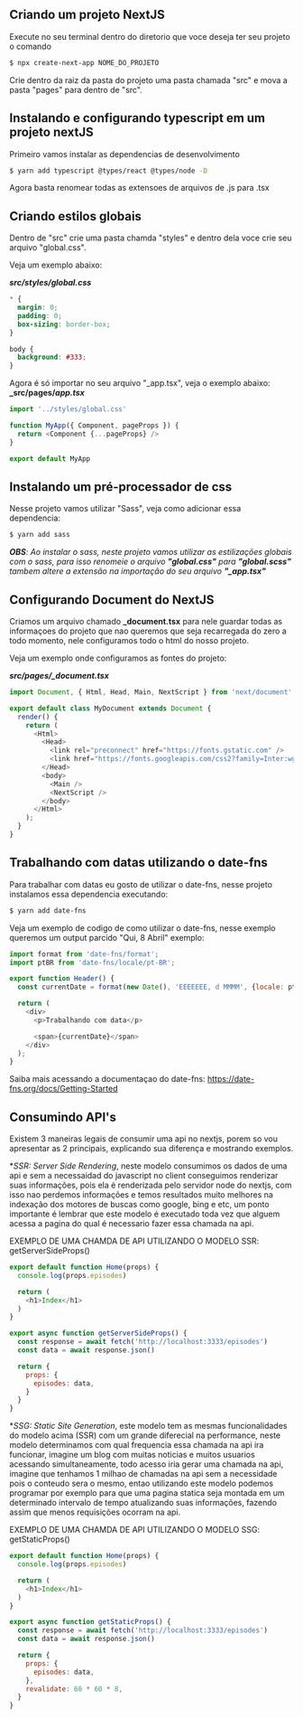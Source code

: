 ## Criando um projeto NextJS
Execute no seu terminal dentro do diretorio que voce deseja ter seu projeto o comando
```bash
$ npx create-next-app NOME_DO_PROJETO
```
Crie dentro da raiz da pasta do projeto uma pasta chamada "src" e mova a pasta "pages" para dentro de "src".


## Instalando e configurando typescript em um projeto nextJS
Primeiro vamos instalar as dependencias de desenvolvimento
```bash
$ yarn add typescript @types/react @types/node -D
``` 
Agora basta renomear todas as extensoes de arquivos de .js para .tsx


## Criando estilos globais
Dentro de "src" crie uma pasta chamda "styles" e dentro dela voce crie seu arquivo "global.css".

Veja um exemplo abaixo:

**_src/styles/global.css_**
```css
* {
  margin: 0;
  padding: 0;
  box-sizing: border-box;
}

body {
  background: #333;
}
``` 
Agora é só importar no seu arquivo "_app.tsx", veja o exemplo abaixo:
**_src/pages/_app.tsx_**
```javascript
import '../styles/global.css'

function MyApp({ Component, pageProps }) {
  return <Component {...pageProps} />
}

export default MyApp

``` 


## Instalando um pré-processador de css
Nesse projeto vamos utilizar "Sass", veja como adicionar essa dependencia:
```bash
$ yarn add sass
```
_**OBS**: Ao instalar o sass, neste projeto vamos utilizar as estilizações globais com o sass, para isso renomeie o arquivo **"global.css"** para **"global.scss"** tambem altere a extensão na importação do seu arquivo **"_app.tsx"**_


## Configurando Document do NextJS
Criamos um arquivo chamado **_document.tsx** para nele guardar todas as informaçoes do projeto que nao queremos que seja recarregada do zero a todo momento, nele configuramos todo o html do nosso projeto.

Veja um exemplo onde configuramos as fontes do projeto:

_**src/pages/_document.tsx**_
```javascript
import Document, { Html, Head, Main, NextScript } from 'next/document';

export default class MyDocument extends Document {
  render() {
    return (
      <Html>
        <Head>
          <link rel="preconnect" href="https://fonts.gstatic.com" />
          <link href="https://fonts.googleapis.com/css2?family=Inter:wght@400;500&family=Lexend:wght@500;600&display=swap" rel="stylesheet" />
        </Head>
        <body>
          <Main />
          <NextScript />
        </body>
      </Html>
    );
  }
}

``` 

## Trabalhando com datas utilizando o date-fns
Para trabalhar com datas eu gosto de utilizar o date-fns, nesse projeto instalamos essa dependencia executando:
```bash
$ yarn add date-fns
```

Veja um exemplo de codigo de como utilizar o date-fns, nesse exemplo queremos um output parcido "Qui, 8 Abril" exemplo:
```javascript
import format from 'date-fns/format';
import ptBR from 'date-fns/locale/pt-BR';

export function Header() {
  const currentDate = format(new Date(), 'EEEEEEE, d MMMM', {locale: ptBR});

  return (
    <div>
      <p>Trabalhando com data</p>

      <span>{currentDate}</span>
    </div>
  );
}
``` 
Saiba mais acessando a documentaçao do date-fns: https://date-fns.org/docs/Getting-Started


## Consumindo API's
Existem 3 maneiras legais de consumir uma api no nextjs, porem so vou apresentar as 2 principais, explicando sua diferença e mostrando exemplos.

**SSR: Server Side Rendering*, neste modelo consumimos os dados de uma api e sem a necessaidad do javascript no client conseguimos renderizar suas informações, pois ela é renderizada pelo servidor node do nextjs, com isso nao perdemos informações e temos resultados muito melhores na indexação dos motores de buscas como google, bing e etc, um ponto importante é lembrar que este modelo é executado toda vez que alguem acessa a pagina do qual é necessario fazer essa chamada na api.

EXEMPLO DE UMA CHAMDA DE API UTILIZANDO O MODELO SSR: getServerSideProps()
```javascript
export default function Home(props) {
  console.log(props.episodes)

  return (
    <h1>Index</h1>
  )
}

export async function getServerSideProps() {
  const response = await fetch('http://localhost:3333/episodes')
  const data = await response.json()

  return {
    props: {
      episodes: data,
    }
  }
}
```

**SSG: Static Site Generation*, este modelo tem as mesmas funcionalidades do modelo acima (SSR) com um grande diferecial na performance, neste modelo determinamos com qual frequencia essa chamada na api ira funcionar, imagine um blog com muitas noticias e muitos usuarios acessando simultaneamente, todo acesso iria gerar uma chamada na api, imagine que tenhamos 1 milhao de chamadas na api sem a necessidade pois o conteudo sera o mesmo, entao utilizando este modelo podemos programar por exemplo para que uma pagina statica seja montada em um determinado intervalo de tempo atualizando suas informações, fazendo assim que menos requisições ocorram na api.

EXEMPLO DE UMA CHAMDA DE API UTILIZANDO O MODELO SSG: getStaticProps()
```javascript
export default function Home(props) {
  console.log(props.episodes)

  return (
    <h1>Index</h1>
  )
}

export async function getStaticProps() {
  const response = await fetch('http://localhost:3333/episodes')
  const data = await response.json()

  return {
    props: {
      episodes: data,
    },
    revalidate: 60 * 60 * 8,
  }
}
```